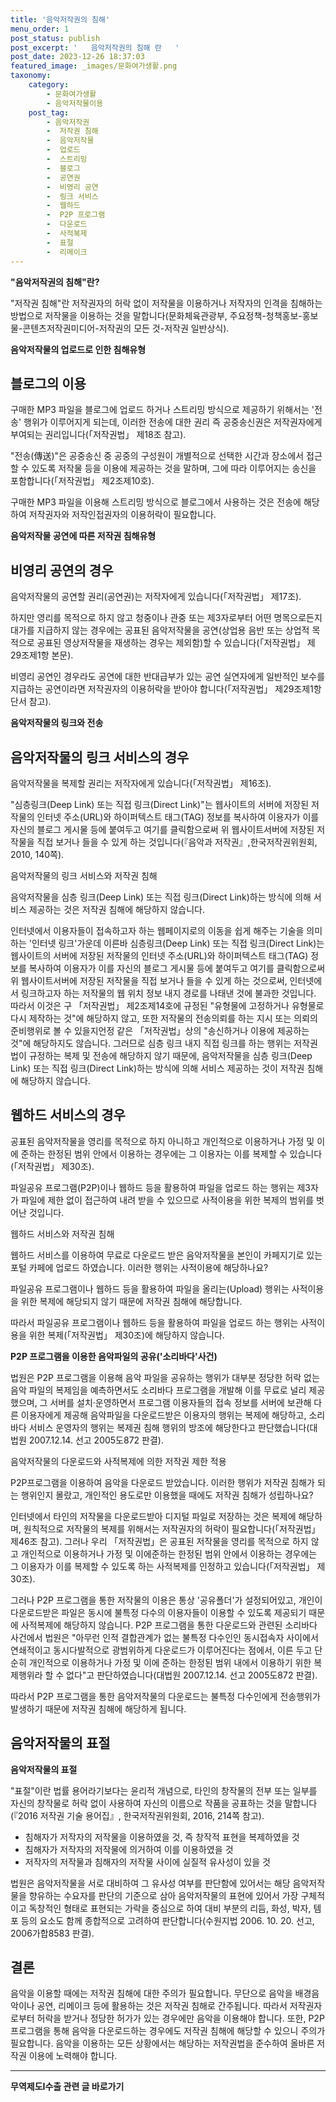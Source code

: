 ```yaml
---
title: '음악저작권의 침해'
menu_order: 1
post_status: publish
post_excerpt: '   음악저작권의 침해 란   '
post_date: 2023-12-26 18:37:03
featured_image: _images/문화여가생활.png
taxonomy:
    category:
        - 문화여가생활
        - 음악저작물이용
    post_tag:
        - 음악저작권
        -  저작권 침해
        -  음악저작물
        -  업로드
        -  스트리밍
        -  블로그
        -  공연권
        -  비영리 공연
        -  링크 서비스
        -  웹하드
        -  P2P 프로그램
        -  다운로드
        -  사적복제
        -  표절
        -  리메이크
---
```



**"음악저작권의 침해"란?**

"저작권 침해"란 저작권자의 허락 없이 저작물을 이용하거나 저작자의 인격을 침해하는 방법으로 저작물을 이용하는 것을 말합니다(문화체육관광부, 주요정책-청책홍보-홍보물-콘텐츠저작권미디어-저작권의 모든 것-저작권 일반상식). 

**음악저작물의 업로드로 인한 침해유형**

## 블로그의 이용

구매한 MP3 파일을 블로그에 업로드 하거나 스트리밍 방식으로 제공하기 위해서는 '전송' 행위가 이루어지게 되는데, 이러한 전송에 대한 권리 즉 공중송신권은 저작권자에게 부여되는 권리입니다(「저작권법」 제18조 참고).

"전송(傳送)"은 공중송신 중 공중의 구성원이 개별적으로 선택한 시간과 장소에서 접근할 수 있도록 저작물 등을 이용에 제공하는 것을 말하며, 그에 따라 이루어지는 송신을 포함합니다(「저작권법」 제2조제10호).

구매한 MP3 파일을 이용해 스트리밍 방식으로 블로그에서 사용하는 것은 전송에 해당하여 저작권자와 저작인접권자의 이용허락이 필요합니다.

**음악저작물 공연에 따른 저작권 침해유형**

## 비영리 공연의 경우

음악저작물의 공연할 권리(공연권)는 저작자에게 있습니다(「저작권법」 제17조).

하지만 영리를 목적으로 하지 않고 청중이나 관중 또는 제3자로부터 어떤 명목으로든지 대가를 지급하지 않는 경우에는 공표된 음악저작물을 공연(상업용 음반 또는 상업적 목적으로 공표된 영상저작물을 재생하는 경우는 제외함)할 수 있습니다(「저작권법」 제29조제1항 본문).

비영리 공연인 경우라도 공연에 대한 반대급부가 있는 공연 실연자에게 일반적인 보수를 지급하는 공연이라면 저작권자의 이용허락을 받아야 합니다(「저작권법」 제29조제1항 단서 참고).

**음악저작물의 링크와 전송**

## 음악저작물의 링크 서비스의 경우

음악저작물을 복제할 권리는 저작자에게 있습니다(「저작권법」 제16조).

"심층링크(Deep Link) 또는 직접 링크(Direct Link)"는 웹사이트의 서버에 저장된 저작물의 인터넷 주소(URL)와 하이퍼텍스트 태그(TAG) 정보를 복사하여 이용자가 이를 자신의 블로그 게시물 등에 붙여두고 여기를 클릭함으로써 위 웹사이트서버에 저장된 저작물을 직접 보거나 들을 수 있게 하는 것입니다(『음악과 저작권』,한국저작권위원회, 2010, 140쪽).

음악저작물의 링크 서비스와 저작권 침해

음악저작물을 심층 링크(Deep Link) 또는 직접 링크(Direct Link)하는 방식에 의해 서비스 제공하는 것은 저작권 침해에 해당하지 않습니다.

인터넷에서 이용자들이 접속하고자 하는 웹페이지로의 이동을 쉽게 해주는 기술을 의미하는 '인터넷 링크'가운데 이른바 심층링크(Deep Link) 또는 직접 링크(Direct Link)는 웹사이트의 서버에 저장된 저작물의 인터넷 주소(URL)와 하이퍼텍스트 태그(TAG) 정보를 복사하여 이용자가 이를 자신의 블로그 게시물 등에 붙여두고 여기를 클릭함으로써 위 웹사이트서버에 저장된 저작물을 직접 보거나 들을 수 있게 하는 것으로써, 인터넷에서 링크하고자 하는 저작물의 웹 위치 정보 내지 경로를 나태낸 것에 불과한 것입니다. 따라서 이것은 구 「저작권법」 제2조제14호에 규정된 "유형물에 고정하거나 유형물로 다시 제작하는 것"에 해당하지 않고, 또한 저작물의 전송의뢰를 하는 지시 또는 의뢰의 준비행위로 볼 수 있을지언정 같은 「저작권법」상의 "송신하거나 이용에 제공하는 것"에 해당하지도 않습니다. 그러므로 심층 링크 내지 직접 링크를 하는 행위는 저작권법이 규정하는 복제 및 전송에 해당하지 않기 때문에, 음악저작물을 심층 링크(Deep Link) 또는 직접 링크(Direct Link)하는 방식에 의해 서비스 제공하는 것이 저작권 침해에 해당하지 않습니다.

## 웹하드 서비스의 경우

공표된 음악저작물을 영리를 목적으로 하지 아니하고 개인적으로 이용하거나 가정 및 이에 준하는 한정된 범위 안에서 이용하는 경우에는 그 이용자는 이를 복제할 수 있습니다(「저작권법」 제30조).

파일공유 프로그램(P2P)이나 웹하드 등을 활용하여 파일을 업로드 하는 행위는 제3자가 파일에 제한 없이 접근하여 내려 받을 수 있으므로 사적이용을 위한 복제의 범위를 벗어난 것입니다.

웹하드 서비스와 저작권 침해

웹하드 서비스를 이용하여 무료로 다운로드 받은 음악저작물을 본인이 카페지기로 있는 포털 카페에 업로드 하였습니다. 이러한 행위는 사적이용에 해당하나요?

파일공유 프로그램이나 웹하드 등을 활용하여 파일을 올리는(Upload) 행위는 사적이용을 위한 복제에 해당되지 않기 때문에 저작권 침해에 해당합니다.

따라서 파일공유 프로그램이나 웹하드 등을 활용하여 파일을 업로드 하는 행위는 사적이용을 위한 복제(「저작권법」 제30조)에 해당하지 않습니다.

**P2P 프로그램을 이용한 음악파일의 공유('소리바다'사건)**

법원은 P2P 프로그램을 이용해 음악 파일을 공유하는 행위가 대부분 정당한 허락 없는 음악 파일의 복제임을 예측하면서도 소리바다 프로그램을 개발해 이를 무료로 널리 제공했으며, 그 서버를 설치·운영하면서 프로그램 이용자들의 접속 정보를 서버에 보관해 다른 이용자에게 제공해 음악파일을 다운로드받은 이용자의 행위는 복제에 해당하고, 소리바다 서비스 운영자의 행위는 복제권 침해 행위의 방조에 해당한다고 판단했습니다(대법원 2007.12.14. 선고 2005도872 판결).

음악저작물의 다운로드와 사적복제에 의한 저작권 제한 적용

P2P프로그램을 이용하여 음악을 다운로드 받았습니다. 이러한 행위가 저작권 침해가 되는 행위인지 몰랐고, 개인적인 용도로만 이용했을 때에도 저작권 침해가 성립하나요?

인터넷에서 타인의 저작물을 다운로드받아 디지털 파일로 저장하는 것은 복제에 해당하며, 원칙적으로 저작물의 복제를 위해서는 저작권자의 허락이 필요합니다(「저작권법」 제46조 참고). 그러나 우리 「저작권법」은 공표된 저작물을 영리를 목적으로 하지 않고 개인적으로 이용하거나 가정 및 이에준하는 한정된 범위 안에서 이용하는 경우에는 그 이용자가 이를 복제할 수 있도록 하는 사적복제를 인정하고 있습니다(「저작권법」 제30조). 

그러나 P2P 프로그램을 통한 저작물의 이용은 통상 '공유폴더'가 설정되어있고, 개인이 다운로드받은 파일은 동시에 불특정 다수의 이용자들이 이용할 수 있도록 제공되기 때문에 사적복제에 해당하지 않습니다. P2P 프로그램을 통한 다운로드와 관련된 소리바다 사건에서 법원은 "아무런 인적 결합관계가 없는 불특정 다수인인 동시접속자 사이에서 연쇄적이고 동시다발적으로 광범위하게 다운로드가 이루어진다는 점에서, 이른 두고 단순히 개인적으로 이용하거나 가정 및 이에 준하는 한정된 범위 내에서 이용하기 위한 복제행위라 할 수 없다"고 판단하였습니다(대법원 2007.12.14. 선고 2005도872 판결).

따라서 P2P 프로그램을 통한 음악저작물의 다운로드는 불특정 다수인에게 전송행위가 발생하기 때문에 저작권 침해에 해당하게 됩니다.

## 음악저작물의 표절

**음악저작물의 표절**

"표절"이란 법률 용어라기보다는 윤리적 개념으로, 타인의 창작물의 전부 또는 일부를 자신의 창작물로 허락 없이 사용하여 자신의 이름으로 작품을 공표하는 것을 말합니다(『2016 저작권 기술 용어집』, 한국저작권위원회, 2016, 214쪽 참고).

- 침해자가 저작자의 저작물을 이용하였을 것, 즉 창작적 표현을 복제하였을 것
- 침해자가 저작자의 저작물에 의거하여 이를 이용하였을 것
- 저작자의 저작물과 침해자의 저작물 사이에 실질적 유사성이 있을 것

법원은 음악저작물을 서로 대비하여 그 유사성 여부를 판단함에 있어서는 해당 음악저작물을 향유하는 수요자를 판단의 기준으로 삼아 음악저작물의 표현에 있어서 가장 구체적이고 독창적인 형태로 표현되는 가락을 중심으로 하여 대비 부분의 리듬, 화성, 박자, 템포 등의 요소도 함께 종합적으로 고려하여 판단합니다(수원지법 2006. 10. 20. 선고, 2006가합8583 판결).

## 결론

음악을 이용할 때에는 저작권 침해에 대한 주의가 필요합니다. 무단으로 음악을 배경음악이나 공연, 리메이크 등에 활용하는 것은 저작권 침해로 간주됩니다. 따라서 저작권자로부터 허락을 받거나 정당한 허가가 있는 경우에만 음악을 이용해야 합니다. 또한, P2P 프로그램을 통해 음악을 다운로드하는 경우에도 저작권 침해에 해당할 수 있으니 주의가 필요합니다. 음악을 이용하는 모든 상황에서는 해당하는 저작권법을 준수하여 올바른 저작권 이용에 노력해야 합니다.
<!-- wp:separator -->
<hr class="wp-block-separator has-alpha-channel-opacity"/>
<!-- /wp:separator -->

<!-- wp:group {"backgroundColor":"base","layout":{"type":"constrained"}} -->
<div class="wp-block-group has-base-background-color has-background"><!-- wp:paragraph {"align":"center","fontSize":"medium"} -->
<p class="has-text-align-center has-large-font-size"><strong>무역제도Ⅰ수출 관련 글 바로가기</strong></p>
<!-- /wp:paragraph -->


<!-- wp:latest-posts
{"categories":[{"id":14332,"count":19,"description":"","link":"https://uknowlaw.com/category/%eb%ac%b4%ec%97%ad%ec%a0%9c%eb%8f%84%e2%85%b0%ec%88%98%ec%b6%9c/","name":"무역제도Ⅰ수출","slug":"무역제도Ⅰ수출","taxonomy":"category","parent":0,"meta":[],"_links":{"self":[{"href":"https://uknowlaw.com/wp-json/wp/v2/categories/14332"}],"collection":[{"href":"https://uknowlaw.com/wp-json/wp/v2/categories"}],"about":[{"href":"https://uknowlaw.com/wp-json/wp/v2/taxonomies/category"}],"wp:post_type":[{"href":"https://uknowlaw.com/wp-json/wp/v2/posts?categories=14332"}],"curies":[{"name":"wp","href":"https://api.w.org/{rel}","templated":true}]}}],"postsToShow":100,"excerptLength":28,"postLayout":"grid","columns":2,"featuredImageAlign":"left","featuredImageSizeSlug":"large","fontSize":"small"} /--></div>
<!-- /wp:group -->